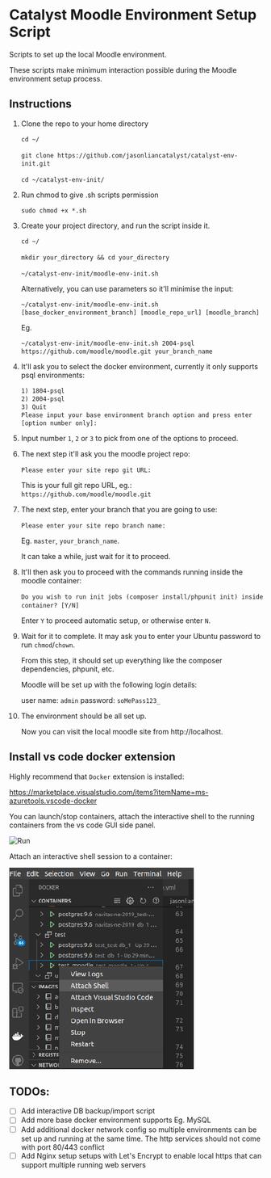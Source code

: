 # Catalyst Moodle Environment Setup Script

Scripts to set up the local Moodle environment.

These scripts make minimum interaction possible during the Moodle environment setup process.
## Instructions

1. Clone the repo to your home directory

    ```
    cd ~/

    git clone https://github.com/jasonliancatalyst/catalyst-env-init.git

    cd ~/catalyst-env-init/
    ```

2. Run chmod to give .sh scripts permission

    ```
    sudo chmod +x *.sh
    ```

2. Create your project directory, and run the script inside it.

    ```
    cd ~/

    mkdir your_directory && cd your_directory

    ~/catalyst-env-init/moodle-env-init.sh

    ```

    Alternatively, you can use parameters so it'll minimise the input:

    ```
    ~/catalyst-env-init/moodle-env-init.sh [base_docker_environment_branch] [moodle_repo_url] [moodle_branch]
    ```

    Eg.

    ```
    ~/catalyst-env-init/moodle-env-init.sh 2004-psql https://github.com/moodle/moodle.git your_branch_name
    ```

3. It'll ask you to select the docker environment, currently it only supports psql environments:

    ```
    1) 1804-psql
    2) 2004-psql
    3) Quit
    Please input your base environment branch option and press enter [option number only]:
    ```

4. Input number `1`, `2` or `3` to pick from one of the options to proceed.

5. The next step it'll ask you the moodle project repo:

    `
    Please enter your site repo git URL:
    `

    This is your full git repo URL, eg.: `https://github.com/moodle/moodle.git`

6. The next step, enter your branch that you are going to use:

    `
    Please enter your site repo branch name:
    `

    Eg. `master`, `your_branch_name`.

    It can take a while, just wait for it to proceed.

7. It'll then ask you to proceed with the commands running inside the moodle container:

    `
    Do you wish to run init jobs (composer install/phpunit init) inside container? [Y/N]
    `

    Enter `Y` to proceed automatic setup, or otherwise enter `N`.

8. Wait for it to complete. It may ask you to enter your Ubuntu password to run `chmod`/`chown`.

   From this step, it should set up everything like the composer dependencies, phpunit, etc.

   Moodle will be set up with the following login details:

   user name: `admin`
   password: `soMePass123_`

9. The environment should be all set up.

    Now you can visit the local moodle site from http://localhost.

## Install vs code docker extension

Highly recommend that `Docker` extension is installed:

https://marketplace.visualstudio.com/items?itemName=ms-azuretools.vscode-docker

You can launch/stop containers, attach the interactive shell to the running containers from the vs code GUI side panel.

![Run](https://github.com/microsoft/vscode-docker/raw/main/resources/readme/overview.gif)

Attach an interactive shell session to a container:

![Attach an interactive shell](./images/attach-shell-docker-vs-code.png)

## TODOs:

- [ ] Add interactive DB backup/import script
- [ ] Add more base docker environment supports Eg. MySQL
- [ ] Add additional docker network config so multiple environments can be set up and running at the same time. The http services should not come with port 80/443 conflict
- [ ] Add Nginx setup setups with Let's Encrypt to enable local https that can support multiple running web servers
